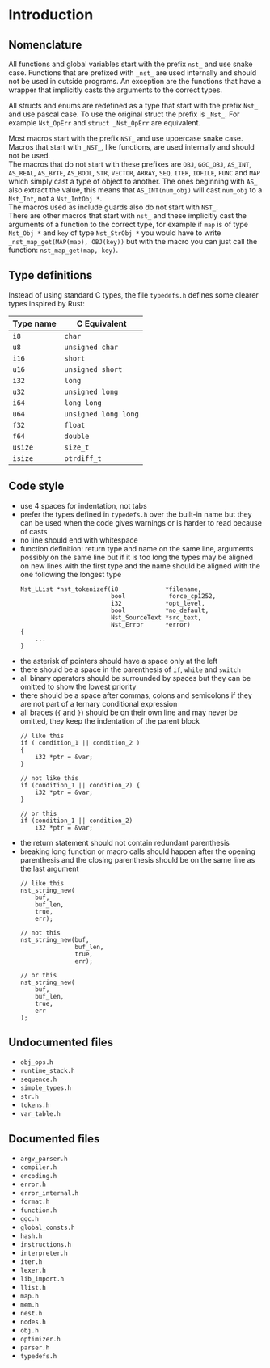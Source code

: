 # Introduction

## Nomenclature

All functions and global variables start with the prefix `nst_` and use snake
case. Functions that are prefixed with `_nst_` are used internally and should
not be used in outside programs. An exception are the functions that have a
wrapper that implicitly casts the arguments to the correct types.

All structs and enums are redefined as a type that start with the prefix `Nst_`
and use pascal case. To use the original struct the prefix is `_Nst_`. For
example `Nst_OpErr` and `struct _Nst_OpErr` are equivalent.

Most macros start with the prefix `NST_` and use uppercase snake case. Macros
that start with `_NST_`, like functions, are used internally and should not be
used.  
The macros that do not start with these prefixes are `OBJ`, `GGC_OBJ`, `AS_INT`,
`AS_REAL`, `AS_BYTE`, `AS_BOOL`, `STR`, `VECTOR`, `ARRAY`, `SEQ`, `ITER`,
`IOFILE`, `FUNC` and `MAP` which simply cast a type of object to another. The
ones beginning with `AS_` also extract the value, this means that
`AS_INT(num_obj)` will cast `num_obj` to a `Nst_Int`, not a `Nst_IntObj *`.  
The macros used as include guards also do not start with `NST_`.  
There are other macros that start with `nst_` and these implicitly cast the
arguments of a function to the correct type, for example if `map` is of type
`Nst_Obj *` and `key` of type `Nst_StrObj *` you would have to write
`_nst_map_get(MAP(map), OBJ(key))` but with the macro you can just call the
function: `nst_map_get(map, key)`.

## Type definitions

Instead of using standard C types, the file `typedefs.h` defines some clearer
types inspired by Rust:

| Type name | C Equivalent         |
| --------- | -------------------- |
| `i8`      | `char`               |
| `u8`      | `unsigned char`      |
| `i16`     | `short`              |
| `u16`     | `unsigned short`     |
| `i32`     | `long`               |
| `u32`     | `unsigned long`      |
| `i64`     | `long long`          |
| `u64`     | `unsigned long long` |
| `f32`     | `float`              |
| `f64`     | `double`             |
| `usize`   | `size_t`             |
| `isize`   | `ptrdiff_t`          |

## Code style

- use 4 spaces for indentation, not tabs
- prefer the types defined in `typedefs.h` over the built-in name but they can
  be used when the code gives warnings or is harder to read because of casts
- no line should end with whitespace
- function definition: return type and name on the same line, arguments possibly
  on the same line but if it is too long the types may be aligned on new lines
  with the first type and the name should be aligned with the one following the
  longest type
  ```better-c
  Nst_LList *nst_tokenizef(i8             *filename,
                           bool            force_cp1252,
                           i32            *opt_level,
                           bool           *no_default,
                           Nst_SourceText *src_text,
                           Nst_Error      *error)
  {
      ...
  }
  ```
- the asterisk of pointers should have a space only at the left
- there should be a space in the parenthesis of `if`, `while` and `switch`
- all binary operators should be surrounded by spaces but they can be omitted
  to show the lowest priority
- there should be a space after commas, colons and semicolons if they are not
  part of a ternary conditional expression
- all braces (`{` and `}`) should be on their own line and may never be omitted,
  they keep the indentation of the parent block
  ```better-c
  // like this
  if ( condition_1 || condition_2 )
  {
      i32 *ptr = &var;
  }

  // not like this
  if (condition_1 || condition_2) {
      i32 *ptr = &var;
  }

  // or this
  if (condition_1 || condition_2)
      i32 *ptr = &var;
  ```
- the return statement should not contain redundant parenthesis
- breaking long function or macro calls should happen after the opening
  parenthesis and the closing parenthesis should be on the same line as the
  last argument
  ```better-c
  // like this
  nst_string_new(
      buf,
      buf_len,
      true,
      err);

  // not this
  nst_string_new(buf,
                 buf_len,
                 true,
                 err);

  // or this
  nst_string_new(
      buf,
      buf_len,
      true,
      err
  );
  ```

## Undocumented files

- `obj_ops.h`
- `runtime_stack.h`
- `sequence.h`
- `simple_types.h`
- `str.h`
- `tokens.h`
- `var_table.h`

## Documented files

- `argv_parser.h`
- `compiler.h`
- `encoding.h`
- `error.h`
- `error_internal.h`
- `format.h`
- `function.h`
- `ggc.h`
- `global_consts.h`
- `hash.h`
- `instructions.h`
- `interpreter.h`
- `iter.h`
- `lexer.h`
- `lib_import.h`
- `llist.h`
- `map.h`
- `mem.h`
- `nest.h`
- `nodes.h`
- `obj.h`
- `optimizer.h`
- `parser.h`
- `typedefs.h`
